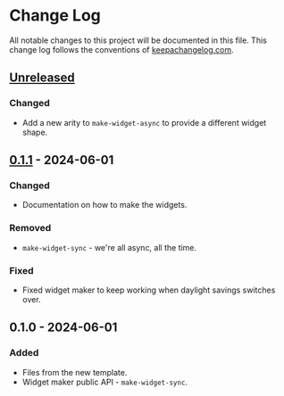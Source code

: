 # Change Log
All notable changes to this project will be documented in this file. This change log follows the conventions of [keepachangelog.com](http://keepachangelog.com/).

## [Unreleased]
### Changed
- Add a new arity to `make-widget-async` to provide a different widget shape.

## [0.1.1] - 2024-06-01
### Changed
- Documentation on how to make the widgets.

### Removed
- `make-widget-sync` - we're all async, all the time.

### Fixed
- Fixed widget maker to keep working when daylight savings switches over.

## 0.1.0 - 2024-06-01
### Added
- Files from the new template.
- Widget maker public API - `make-widget-sync`.

[Unreleased]: https://github.com/your-name/evidencia3/compare/0.1.1...HEAD
[0.1.1]: https://github.com/your-name/evidencia3/compare/0.1.0...0.1.1
